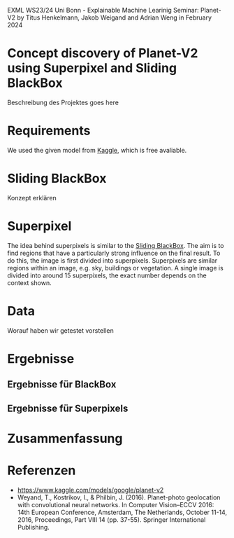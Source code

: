 EXML WS23/24 Uni Bonn - Explainable Machine Learinig Seminar: Planet-V2
by Titus Henkelmann, Jakob Weigand and Adrian Weng in February 2024 

# Concept discovery of Planet-V2 using Superpixel and Sliding BlackBox

Beschreibung des Projektes goes here


# Requirements

We used the given model from [Kaggle](https://www.kaggle.com/models/google/planet-v2), which is free avaliable.

# Sliding BlackBox
Konzept erklären

# Superpixel
The idea behind superpixels is similar to the [Sliding BlackBox](https://github.com/s7jaweig/EXML-WS-23-24---Planet-V2/edit/main/README.md#sliding-blackbox). The aim is to find regions that have a particularly strong influence on the final result. To do this, the image is first divided into superpixels. Superpixels are similar regions within an image, e.g. sky, buildings or vegetation. A single image is divided into around 15 superpixels, the exact number depends on the context shown. 
# Data
Worauf haben wir getestet vorstellen

# Ergebnisse
## Ergebnisse für BlackBox

## Ergebnisse für Superpixels

# Zusammenfassung

# Referenzen

* https://www.kaggle.com/models/google/planet-v2
* Weyand, T., Kostrikov, I., & Philbin, J. (2016). Planet-photo geolocation with convolutional neural networks. In Computer Vision–ECCV 2016: 14th European Conference, Amsterdam, The Netherlands, October 11-14, 2016, Proceedings, Part VIII 14 (pp. 37-55). Springer International Publishing.
  
